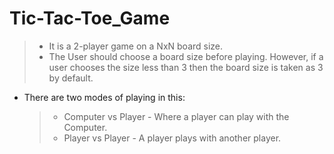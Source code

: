 # Tic-Tac-Toe_Game
> - It is a 2-player game on a NxN board size. 
> - The User should choose a board size before playing. However, if a user chooses the size less than 3 then the board size is taken as 3 by default. 
- There are two modes of playing in this: 
  > - Computer vs Player - Where a player can play with the Computer. 
  > - Player vs Player - A player plays with another player.
